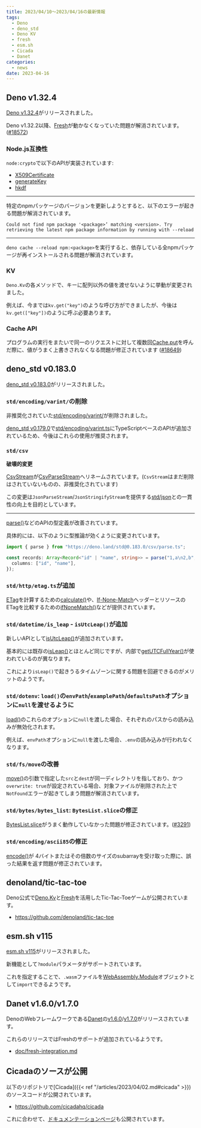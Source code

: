 ```yaml
---
title: 2023/04/10〜2023/04/16の最新情報
tags:
  - Deno
  - deno_std
  - Deno KV
  - fresh
  - esm.sh
  - Cicada
  - Danet
categories:
  - news
date: 2023-04-16
---
```


## Deno v1.32.4

[Deno v1.32.4](https://github.com/denoland/deno/releases/tag/v1.32.4)がリリースされました。

Deno v1.32.2以降、[Fresh](https://github.com/denoland/fresh)が動かなくなっていた問題が解消されています。([#18572](https://github.com/denoland/deno/pull/18572))

### Node.js互換性

`node:crypto`で以下のAPIが実装されています:

- [X509Certificate](https://nodejs.org/docs/latest-v18.x/api/crypto.html#class-x509certificate)
- [generateKey](https://nodejs.org/docs/latest-v18.x/api/crypto.html#cryptogeneratekeytype-options-callback)
- [hkdf](https://nodejs.org/docs/latest-v18.x/api/crypto.html#cryptohkdfdigest-ikm-salt-info-keylen-callback)

---

特定のnpmパッケージのバージョンを更新しようとすると、以下のエラーが起きる問題が解消されています。

```shell
Could not find npm package '<package>’ matching <version>. Try retrieving the latest npm package information by running with --reload
```

---

`deno cache --reload npm:<package>`を実行すると、依存している全npmパッケージが再インストールされる問題が解消されています。

### KV

`Deno.Kv`の各メソッドで、キーに配列以外の値を渡せないように挙動が変更されました。

例えば、今までは`kv.get("key")`のような呼び方ができましたが、今後は`kv.get(["key"])`のように呼ぶ必要あります。

### Cache API

プログラムの実行をまたいで同一のリクエストに対して複数回[Cache.put](https://developer.mozilla.org/ja/docs/Web/API/Cache/put)を呼んだ際に、値がうまく上書きされなくなる問題が修正されています ([#18649](https://github.com/denoland/deno/pull/18649))

## deno_std v0.183.0

[deno_std v0.183.0](https://github.com/denoland/deno_std/releases/tag/0.183.0)がリリースされました。

### `std/encoding/varint/`の削除

非推奨化されていた[std/encoding/varint/](https://deno.land/std@0.182.0/encoding/varint/mod.ts)が削除されました。

[deno_std v0.179.0](https://github.com/denoland/deno_std/releases/tag/0.179.0)で[std/encoding/varint.ts](https://deno.land/std@0.182.0/encoding/varint.ts)にTypeScriptベースのAPIが追加されているため、今後はこれらの使用が推奨されます。

### `std/csv`

**破壊的変更**

[CsvStream](https://deno.land/std@0.183.0/csv/stream.ts?s=CsvStream)が[CsvParseStream](https://deno.land/std@0.183.0/csv/csv_parse_stream.ts?s=CsvParseStream)へリネームされています。(`CsvStream`はまだ削除はされていないものの、非推奨化されています)

この変更は`JsonParseStream`/`JsonStringifyStream`を提供する[std/json](https://deno.land/std@0.183.0/json)との一貫性の向上を目的としています。

---

[parse()](https://deno.land/std@0.183.0/csv/parse.ts)などのAPIの型定義が改善されています。

具体的には、以下のように型推論が効くように変更されています。
        
```typescript
import { parse } from "https://deno.land/std@0.183.0/csv/parse.ts";

const records: Array<Record<"id" | "name", string>> = parse("1,a\n2,b", {
  columns: ["id", "name"],
});
```

### `std/http/etag.ts`が追加

[ETag](https://developer.mozilla.org/en-US/docs/Web/HTTP/Headers/ETag)を計算するための[calculate()](https://deno.land/std@0.183.0/http/etag.ts?s=calculate)や、[If-None-Match](https://developer.mozilla.org/en-US/docs/Web/HTTP/Headers/If-None-Match)ヘッダーとリソースのETagを比較するための[ifNoneMatch()](https://deno.land/std@0.183.0/http/etag.ts?s=ifNoneMatch)などが提供されています。

### `std/datetime/is_leap` - `isUtcLeap()`が追加

新しいAPIとして[isUtcLeap()](https://deno.land/std@0.183.0/datetime/is_leap.ts?s=isUtcLeap)が追加されています。

基本的には既存の[isLeap()](https://deno.land/std@0.183.0/datetime/is_leap.ts?s=isLeap)とほとんど同じですが、内部で[getUTCFullYear()](https://developer.mozilla.org/ja/docs/Web/JavaScript/Reference/Global_Objects/Date/getUTCFullYear)が使われているのが異なります。

これにより`isLeap()`で起きうるタイムゾーンに関する問題を回避できるのがメリットのようです。

### `std/dotenv`: `load()`の`envPath`/`examplePath`/`defaultsPath`オプションに`null`を渡せるように

[load()](https://deno.land/std@0.183.0/dotenv/mod.ts?s=load)のこれらのオプションに`null`を渡した場合、それぞれのパスからの読み込みが無効化されます。

例えば、`envPath`オプションに`null`を渡した場合、`.env`の読み込みが行われなくなります。

### `std/fs/move`の改善

[move()](https://deno.land/std@0.183.0/fs/move.ts)の引数で指定した`src`と`dest`が同一ディレクトリを指しており、かつ`overwrite: true`が設定されている場合、対象ファイルが削除された上で`NotFound`エラーが起きてしまう問題が解消されています。

### `std/bytes/bytes_list`: `BytesList.slice`の修正

[BytesList.slice](https://deno.land/std@0.183.0/bytes/bytes_list.ts?s=BytesList)がうまく動作していなかった問題が修正されています。([#3291](https://github.com/denoland/deno_std/issues/3291))

### `std/encoding/ascii85`の修正

[encode()](https://deno.land/std@0.183.0/encoding/ascii85.ts?s=encode)が 4バイトまたはその倍数のサイズのsubarrayを受け取った際に、誤った結果を返す問題が修正されています。

## denoland/tic-tac-toe

Deno公式で[Deno.Kv](https://zenn.dev/uki00a/articles/kv-store-introduced-in-deno-v1-32)と[Fresh](https://github.com/denoland/fresh)を活用したTic-Tac-Toeゲームが公開されています。

- https://github.com/denoland/tic-tac-toe

## esm.sh v115

[esm.sh v115](https://github.com/esm-dev/esm.sh/releases/tag/v115)がリリースされました。

新機能として`?module`パラメータがサポートされています。

これを指定することで、`.wasm`ファイルを[WebAssembly.Module](https://developer.mozilla.org/ja/docs/WebAssembly/JavaScript_interface/Module)オブジェクトとして`import`できるようです。

## Danet v1.6.0/v1.7.0

DenoのWebフレームワークである[Danet](https://github.com/Savory/Danet)の[v1.6.0](https://github.com/Savory/Danet/releases/tag/1.6.0)/[v1.7.0](https://github.com/Savory/Danet/releases/tag/1.7.0)がリリースされています。

これらのリリースではFreshのサポートが追加されているようです。

- [doc/fresh-integration.md](https://github.com/Savory/Danet/blob/1.7.0/doc/fresh-integration.md)

## Cicadaのソースが公開

以下のリポジトリで[Cicada]({{< ref "/articles/2023/04/02.md#cicada" >}})のソースコードが公開されています。

- https://github.com/cicadahq/cicada

これに合わせて、[ドキュメンテーションページ](https://github.com/cicadahq/docs)も公開されています。
